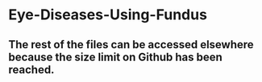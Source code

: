 # Eye-Diseases-Using-Fundus
## The rest of the files can be accessed elsewhere because the size limit on Github has been reached.
